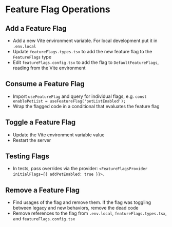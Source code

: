 # Feature Flag Operations

## Add a Feature Flag
- Add a new Vite environment variable. For local development put it in `.env.local`
- Update `featureFlags.types.tsx` to add the new feature flag to the `FeatureFlags` type
- Edit `featureFlags.config.tsx` to add the flag to `DefaultFeatureFlags`, reading from the Vite environment

## Consume a Feature Flag
- Import `useFeatureFlag` and query for individual flags, e.g. ```const enablePetList = useFeatureFlag('petListEnabled');```
- Wrap the flagged code in a conditional that evaluates the feature flag

## Toggle a Feature Flag
- Update the Vite environment variable value
- Restart the server

## Testing Flags
- In tests, pass overrides via the provider: `<FeatureFlagsProvider initialFlags={{ addPetEnabled: true }}>`.

## Remove a Feature Flag
- Find usages of the flag and remove them. If the flag was toggling between legacy and new behaviors, remove the dead code
- Remove references to the flag from `.env.local`, `featureFlags.types.tsx`, and `featureFlags.config.tsx`
